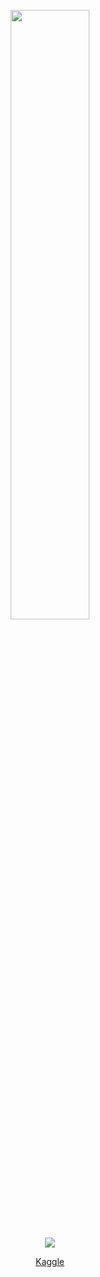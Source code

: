 <p align="center">
  <img height="50%" width="auto" src ="https://github-readme-stats.vercel.app/api/top-langs/?username=desyka-s&layout=compact&hide_border=true&theme=white&bg_color=00000000&langs_count=6&hide=jupyter%20notebook,tex,css,php">
<p align="center">
  <img src ="https://github-readme-streak-stats.herokuapp.com?user=desyka-s&theme=white&hide_border=true&background=FFFFFF00">
<p align="center">
  <a href="https://www.giftegwuenu.dev](https://www.kaggle.com/desykaadji">Kaggle</a>
